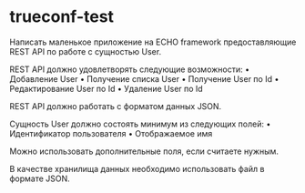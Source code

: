 # trueconf-test

Написать маленькое приложение на ECHO framework предоставляющие REST API по работе с сущностью User.

REST API должно удовлетворять следующие возможности:
• Добавление User
• Получение списка User
• Получение User по Id
• Редактирование User по Id
• Удаление User по Id

REST API должно работать с форматом данных JSON.

Сущность User должно состоять минимум из следующих полей:
• Идентификатор пользователя
• Отображаемое имя

Можно использовать дополнительные поля, если считаете нужным.

В качестве хранилища данных необходимо использовать файл в формате JSON.

